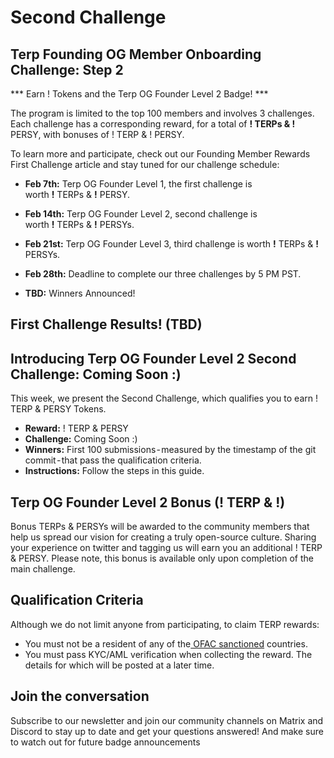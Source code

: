 # Second Challenge
## Terp Founding OG Member Onboarding Challenge: Step 2
*** Earn ! Tokens and the Terp OG Founder Level 2 Badge! *** 


The program is limited to the top 100 members and involves 3 challenges. Each challenge has a corresponding reward, for a total of **! TERPs & !** PERSY, with bonuses of ! TERP & ! PERSY.

To learn more and participate, check out our Founding Member Rewards First Challenge article and stay tuned for our challenge schedule:
- **Feb 7th:** Terp OG Founder Level 1, the first challenge is \
worth **!** TERPs & **!** PERSY.

- **Feb 14th:** Terp OG Founder Level 2, second challenge is \
worth **!** TERPs & **!** PERSYs.

- **Feb 21st:** Terp OG Founder Level 3, third challenge is worth **!** TERPs & **!** PERSYs.

- **Feb 28th:** Deadline to complete our three challenges by 5 PM PST.

- **TBD:** Winners Announced!

## First Challenge Results! (TBD)

## Introducing Terp OG Founder Level 2 Second Challenge: Coming Soon :)
This week, we present the Second Challenge, which qualifies you to earn ! TERP & PERSY  Tokens.

- **Reward:** ! TERP & PERSY
- **Challenge:** Coming Soon :)
- **Winners:** First 100 submissions - measured by the timestamp of the git commit - that pass the qualification criteria.
- **Instructions:** Follow the steps in this guide.

## Terp OG Founder Level 2 Bonus (! TERP & !)
Bonus TERPs & PERSYs will be awarded to the community members that help us spread our vision for creating a truly open-source culture. Sharing your experience on twitter and tagging us will earn you an additional ! TERP & PERSY. Please note, this bonus is available only upon completion of the main challenge.

## Qualification Criteria
Although we do not limit anyone from participating, to claim TERP rewards:
- You must not be a resident of any of the[ OFAC sanctioned](https://home.treasury.gov/policy-issues/office-of-foreign-assets-control-sanctions-programs-and-information) countries.
- You must pass KYC/AML verification when collecting the reward. The details for which will be posted at a later time.

## Join the conversation 
Subscribe to our newsletter and join our community channels on Matrix and Discord to stay up to date and get your questions answered! And make sure to watch out for future badge announcements